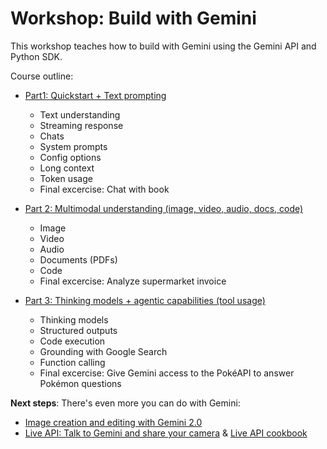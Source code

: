 # Workshop: Build with Gemini

This workshop teaches how to build with Gemini using the Gemini API and Python SDK.

Course outline:

- [Part1: Quickstart + Text prompting](https://github.com/patrickloeber/workshop-build-with-gemini/blob/main/notebooks/part-1-text-prompting.ipynb)
    - Text understanding
    - Streaming response
    - Chats
    - System prompts
    - Config options
    - Long context
    - Token usage
    - Final excercise: Chat with book

- [Part 2: Multimodal understanding (image, video, audio, docs, code)](https://github.com/patrickloeber/workshop-build-with-gemini/blob/main/notebooks/part-2-multimodal-understanding.ipynb)
    - Image
    - Video
    - Audio
    - Documents (PDFs)
    - Code
    - Final excercise: Analyze supermarket invoice

- [Part 3: Thinking models + agentic capabilities (tool usage)](https://github.com/patrickloeber/workshop-build-with-gemini/blob/main/notebooks/part-3-thinking-and-tools.ipynb)
    - Thinking models
    - Structured outputs
    - Code execution
    - Grounding with Google Search
    - Function calling
    - Final excercise: Give Gemini access to the PokéAPI to answer Pokémon questions

**Next steps**: There's even more you can do with Gemini:

- [Image creation and editing with Gemini 2.0](https://github.com/patrickloeber/genai-tutorials/blob/main/notebooks/gemini-image-editing.ipynb)
- [Live API: Talk to Gemini and share your camera](https://aistudio.google.com/live) & [Live API cookbook](https://github.com/google-gemini/cookbook/blob/main/quickstarts/Get_started_LiveAPI.ipynb)
